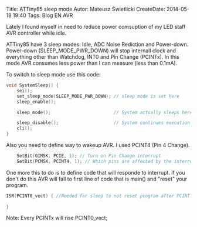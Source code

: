 Title: ATTiny85 sleep mode
Autor: Mateusz Świetlicki
CreateDate: 2014-05-18 19:40
Tags:	Blog
		EN
		AVR

Lately I found myself in need to reduce power comsuption of my LED staff AVR controller while idle.

ATTiny85 have 3 sleep modes: Idle, ADC Noise Rediction and Power-down. Power-down (SLEEP\_MODE\_PWR_DOWN) will stop internall clock and everything other than Watchdog, INT0 and Pin Change (PCINTx). In this mode AVR consumes less power than I can measure (less than 0.1mA).

To switch to sleep mode use this code: 
```C
void SystemSleep() {
	sei();
  	set_sleep_mode(SLEEP_MODE_PWR_DOWN); // sleep mode is set here
  	sleep_enable();

  	sleep_mode();                        // System actually sleeps here

  	sleep_disable();                     // System continues execution here when watchdog timed out 
  	cli();
}
```

Also you need to define way to wakeup AVR. I used PCINT4 (Pin 4 Change).

```C
	SetBit(GIMSK, PCIE, 1); // Turn on Pin Change interrupt
	SetBit(PCMSK, PCINT4, 1); // Which pins are affected by the interrupt
```

One more this to do is to define code that will responde to interrupt. If you don't do this AVR will fall to first line of code that is main() and "reset" your program.

```C
ISR(PCINT0_vect) { //Needed for sleep to not reset program after PCINT
  
}
```

Note: Every PCINTx will rise PCINT0_vect;